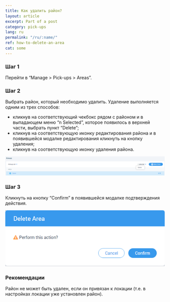 ```yaml
---
title: Как удалить район?
layout: article
excerpt: Part of a post
category: pick-ups
lang: ru
permalink: "/ru/:name/"
ref: how-to-delete-an-area
cat: some
---
```


### **Шаг 1**

Перейти в “Manage > Pick-ups > Areas”.

### **Шаг 2**

Выбрать район, который необходимо удалить. Удаление выполняется одним из трех способов:
- кликнув на соответствующий чекбокс рядом с районом и в выпадающем меню “n Selected”, которое появилось в верхней части, выбрать пункт “Delete”;
- кликнув на соответствующую иконку редактирования района и в появившейся модалке редактирования кликнуть на кнопку удаления;
- кликнув на соответствующую иконку удаления района.

![How_to_delete_an_area1](/assets/images/how_to_delete_an_area1.png)

### **Шаг 3**

Кликнуть на кнопку “Confirm” в появившейся модалке подтверждения действия.

![How_to_delete_an_area2](/assets/images/how_to_delete_an_area2.png)

### **Рекомендации**

Район не может быть удален, если он привязан к локации (т.е. в настройках локации уже установлен район).
